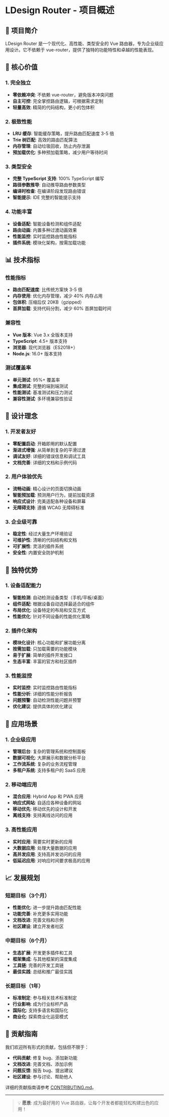 # LDesign Router - 项目概述

## 🎯 项目简介

LDesign Router 是一个现代化、高性能、类型安全的 Vue 路由器，专为企业级应用设计。它不依赖于 vue-router，提供了独特的功能特性和卓越的性能表现。

## 🚀 核心价值

### 1. 完全独立
- **零依赖冲突**: 不依赖 vue-router，避免版本冲突问题
- **自主可控**: 完全掌控路由逻辑，可根据需求定制
- **轻量高效**: 精简的代码结构，更小的包体积

### 2. 极致性能
- **LRU 缓存**: 智能缓存策略，提升路由匹配速度 3-5 倍
- **Trie 树匹配**: 高效的路由匹配算法
- **内存管理**: 自动垃圾回收，防止内存泄漏
- **预加载优化**: 多种预加载策略，减少用户等待时间

### 3. 类型安全
- **完整 TypeScript 支持**: 100% TypeScript 编写
- **路径参数推导**: 自动推导路由参数类型
- **编译时检查**: 在编译阶段发现路由错误
- **智能提示**: IDE 完整的智能提示支持

### 4. 功能丰富
- **设备适配**: 智能设备检测和组件适配
- **路由动画**: 内置多种过渡动画效果
- **性能监控**: 实时监控路由性能指标
- **插件系统**: 模块化架构，按需加载功能

## 📊 技术指标

### 性能指标
- **路由匹配速度**: 比传统方案快 3-5 倍
- **内存使用**: 优化内存管理，减少 40% 内存占用
- **包体积**: 压缩后仅 20KB（gzipped）
- **首屏加载**: 支持代码分割，减少 60% 首屏加载时间

### 兼容性
- **Vue 版本**: Vue 3.x 全版本支持
- **TypeScript**: 4.5+ 版本支持
- **浏览器**: 现代浏览器（ES2018+）
- **Node.js**: 16.0+ 版本支持

### 测试覆盖率
- **单元测试**: 95%+ 覆盖率
- **集成测试**: 完整的端到端测试
- **性能测试**: 基准测试和压力测试
- **兼容性测试**: 多环境兼容性验证

## 🎨 设计理念

### 1. 开发者友好
- **零配置启动**: 开箱即用的默认配置
- **渐进式增强**: 从简单到复杂的平滑过渡
- **调试友好**: 详细的错误信息和调试工具
- **文档完善**: 详细的文档和示例代码

### 2. 用户体验优先
- **流畅动画**: 精心设计的页面切换动画
- **智能预加载**: 预测用户行为，提前加载资源
- **响应式设计**: 完美适配各种设备和屏幕
- **无障碍支持**: 遵循 WCAG 无障碍标准

### 3. 企业级可靠
- **稳定性**: 经过大量生产环境验证
- **可维护性**: 清晰的代码结构和文档
- **可扩展性**: 灵活的插件系统
- **安全性**: 内置安全防护机制

## 🌟 独特优势

### 1. 设备适配能力
- **智能检测**: 自动检测设备类型（手机/平板/桌面）
- **组件适配**: 根据设备自动选择最适合的组件
- **布局优化**: 设备特定的布局和交互方式
- **性能优化**: 针对不同设备的性能优化策略

### 2. 插件化架构
- **模块化设计**: 核心功能和扩展功能分离
- **按需加载**: 只加载需要的功能模块
- **易于扩展**: 简单的插件开发接口
- **生态丰富**: 丰富的官方和社区插件

### 3. 性能监控
- **实时监控**: 实时监控路由性能指标
- **性能分析**: 详细的性能分析报告
- **问题预警**: 自动检测性能问题并预警
- **优化建议**: 提供具体的优化建议

## 🎯 应用场景

### 1. 企业级应用
- **管理后台**: 复杂的管理系统和控制面板
- **数据可视化**: 大屏展示和数据分析平台
- **工作流系统**: 复杂的业务流程管理
- **多租户系统**: 支持多租户的 SaaS 应用

### 2. 移动端应用
- **混合应用**: Hybrid App 和 PWA 应用
- **响应式网站**: 自适应各种设备的网站
- **移动优先**: 移动优先的设计和开发
- **离线支持**: 支持离线访问的应用

### 3. 高性能应用
- **实时应用**: 需要实时更新的应用
- **大数据应用**: 处理大量数据的应用
- **高并发应用**: 支持高并发访问的应用
- **低延迟应用**: 对响应时间要求极高的应用

## 📈 发展规划

### 短期目标（3个月）
- **性能优化**: 进一步提升路由匹配性能
- **功能完善**: 补充更多实用功能
- **文档改进**: 完善文档和示例
- **社区建设**: 建立开发者社区

### 中期目标（6个月）
- **生态扩展**: 开发更多插件和工具
- **框架集成**: 与其他框架的深度集成
- **工具链**: 完善的开发工具链
- **最佳实践**: 总结和推广最佳实践

### 长期目标（1年）
- **标准制定**: 参与相关技术标准制定
- **行业影响**: 成为行业标杆产品
- **国际化**: 支持多语言和国际化
- **商业化**: 探索商业化运营模式

## 🤝 贡献指南

我们欢迎所有形式的贡献，包括但不限于：

- **代码贡献**: 修复 bug、添加新功能
- **文档改进**: 完善文档、添加示例
- **问题反馈**: 报告 bug、提出建议
- **社区建设**: 参与讨论、帮助他人

详细的贡献指南请参考 [CONTRIBUTING.md](../CONTRIBUTING.md)。

---

> 💡 **愿景**: 成为最好用的 Vue 路由器，让每个开发者都能轻松构建出色的应用！
